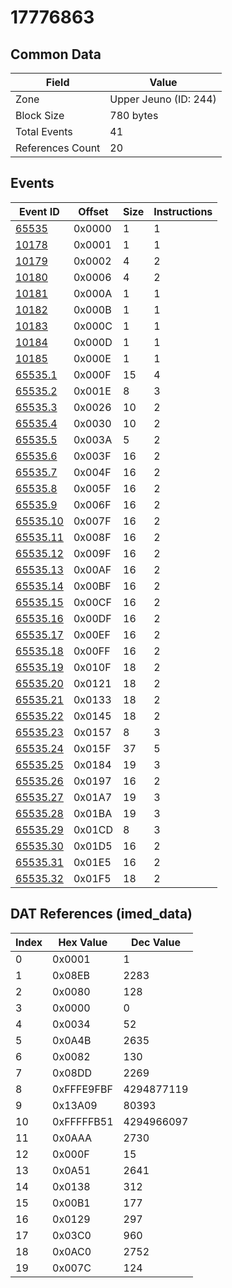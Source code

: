 # 17776863

## Common Data

| Field            | Value                 |
|------------------|-----------------------|
| Zone             | Upper Jeuno (ID: 244) |
| Block Size       | 780 bytes             |
| Total Events     | 41                    |
| References Count | 20                    |

## Events

| Event ID                  | Offset   |   Size |   Instructions |
|---------------------------|----------|--------|----------------|
| [65535](./65535.md)       | 0x0000   |      1 |              1 |
| [10178](./10178.md)       | 0x0001   |      1 |              1 |
| [10179](./10179.md)       | 0x0002   |      4 |              2 |
| [10180](./10180.md)       | 0x0006   |      4 |              2 |
| [10181](./10181.md)       | 0x000A   |      1 |              1 |
| [10182](./10182.md)       | 0x000B   |      1 |              1 |
| [10183](./10183.md)       | 0x000C   |      1 |              1 |
| [10184](./10184.md)       | 0x000D   |      1 |              1 |
| [10185](./10185.md)       | 0x000E   |      1 |              1 |
| [65535.1](./65535.1.md)   | 0x000F   |     15 |              4 |
| [65535.2](./65535.2.md)   | 0x001E   |      8 |              3 |
| [65535.3](./65535.3.md)   | 0x0026   |     10 |              2 |
| [65535.4](./65535.4.md)   | 0x0030   |     10 |              2 |
| [65535.5](./65535.5.md)   | 0x003A   |      5 |              2 |
| [65535.6](./65535.6.md)   | 0x003F   |     16 |              2 |
| [65535.7](./65535.7.md)   | 0x004F   |     16 |              2 |
| [65535.8](./65535.8.md)   | 0x005F   |     16 |              2 |
| [65535.9](./65535.9.md)   | 0x006F   |     16 |              2 |
| [65535.10](./65535.10.md) | 0x007F   |     16 |              2 |
| [65535.11](./65535.11.md) | 0x008F   |     16 |              2 |
| [65535.12](./65535.12.md) | 0x009F   |     16 |              2 |
| [65535.13](./65535.13.md) | 0x00AF   |     16 |              2 |
| [65535.14](./65535.14.md) | 0x00BF   |     16 |              2 |
| [65535.15](./65535.15.md) | 0x00CF   |     16 |              2 |
| [65535.16](./65535.16.md) | 0x00DF   |     16 |              2 |
| [65535.17](./65535.17.md) | 0x00EF   |     16 |              2 |
| [65535.18](./65535.18.md) | 0x00FF   |     16 |              2 |
| [65535.19](./65535.19.md) | 0x010F   |     18 |              2 |
| [65535.20](./65535.20.md) | 0x0121   |     18 |              2 |
| [65535.21](./65535.21.md) | 0x0133   |     18 |              2 |
| [65535.22](./65535.22.md) | 0x0145   |     18 |              2 |
| [65535.23](./65535.23.md) | 0x0157   |      8 |              3 |
| [65535.24](./65535.24.md) | 0x015F   |     37 |              5 |
| [65535.25](./65535.25.md) | 0x0184   |     19 |              3 |
| [65535.26](./65535.26.md) | 0x0197   |     16 |              2 |
| [65535.27](./65535.27.md) | 0x01A7   |     19 |              3 |
| [65535.28](./65535.28.md) | 0x01BA   |     19 |              3 |
| [65535.29](./65535.29.md) | 0x01CD   |      8 |              3 |
| [65535.30](./65535.30.md) | 0x01D5   |     16 |              2 |
| [65535.31](./65535.31.md) | 0x01E5   |     16 |              2 |
| [65535.32](./65535.32.md) | 0x01F5   |     18 |              2 |

## DAT References (imed_data)

|   Index | Hex Value   |   Dec Value |
|---------|-------------|-------------|
|       0 | 0x0001      |           1 |
|       1 | 0x08EB      |        2283 |
|       2 | 0x0080      |         128 |
|       3 | 0x0000      |           0 |
|       4 | 0x0034      |          52 |
|       5 | 0x0A4B      |        2635 |
|       6 | 0x0082      |         130 |
|       7 | 0x08DD      |        2269 |
|       8 | 0xFFFE9FBF  |  4294877119 |
|       9 | 0x13A09     |       80393 |
|      10 | 0xFFFFFB51  |  4294966097 |
|      11 | 0x0AAA      |        2730 |
|      12 | 0x000F      |          15 |
|      13 | 0x0A51      |        2641 |
|      14 | 0x0138      |         312 |
|      15 | 0x00B1      |         177 |
|      16 | 0x0129      |         297 |
|      17 | 0x03C0      |         960 |
|      18 | 0x0AC0      |        2752 |
|      19 | 0x007C      |         124 |
